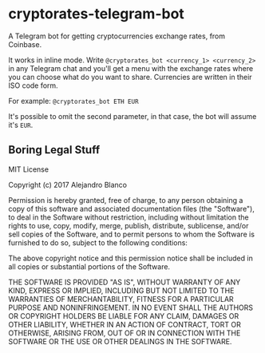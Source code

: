 # cryptorates-telegram-bot

A Telegram bot for getting cryptocurrencies exchange rates, from Coinbase.

It works in inline mode. Write `@cryptorates_bot <currency_1> <currency_2>` in
any Telegram chat and you'll get a menu with the exchange rates where you can
choose what do you want to share. Currencies are written in their ISO code form.

For example: `@cryptorates_bot ETH EUR`

It's possible to omit the second parameter, in that case, the bot will assume
it's `EUR`.

## Boring Legal Stuff

MIT License

Copyright (c) 2017 Alejandro Blanco

Permission is hereby granted, free of charge, to any person obtaining a copy
of this software and associated documentation files (the "Software"), to deal
in the Software without restriction, including without limitation the rights
to use, copy, modify, merge, publish, distribute, sublicense, and/or sell
copies of the Software, and to permit persons to whom the Software is
furnished to do so, subject to the following conditions:

The above copyright notice and this permission notice shall be included in all
copies or substantial portions of the Software.

THE SOFTWARE IS PROVIDED "AS IS", WITHOUT WARRANTY OF ANY KIND, EXPRESS OR
IMPLIED, INCLUDING BUT NOT LIMITED TO THE WARRANTIES OF MERCHANTABILITY,
FITNESS FOR A PARTICULAR PURPOSE AND NONINFRINGEMENT. IN NO EVENT SHALL THE
AUTHORS OR COPYRIGHT HOLDERS BE LIABLE FOR ANY CLAIM, DAMAGES OR OTHER
LIABILITY, WHETHER IN AN ACTION OF CONTRACT, TORT OR OTHERWISE, ARISING FROM,
OUT OF OR IN CONNECTION WITH THE SOFTWARE OR THE USE OR OTHER DEALINGS IN THE
SOFTWARE.
